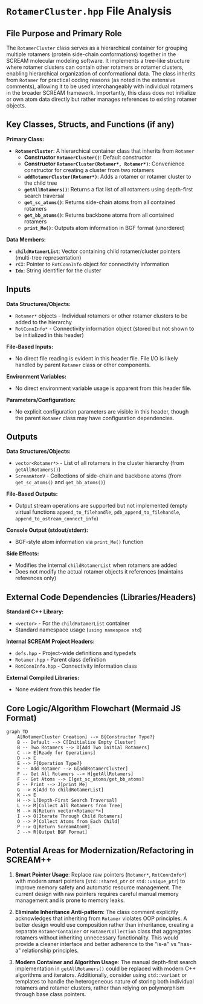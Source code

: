 # `RotamerCluster.hpp` File Analysis

## File Purpose and Primary Role

The `RotamerCluster` class serves as a hierarchical container for grouping multiple rotamers (protein side-chain conformations) together in the SCREAM molecular modeling software. It implements a tree-like structure where rotamer clusters can contain other rotamers or rotamer clusters, enabling hierarchical organization of conformational data. The class inherits from `Rotamer` for practical coding reasons (as noted in the extensive comments), allowing it to be used interchangeably with individual rotamers in the broader SCREAM framework. Importantly, this class does not initialize or own atom data directly but rather manages references to existing rotamer objects.

## Key Classes, Structs, and Functions (if any)

**Primary Class:**

- **`RotamerCluster`**: A hierarchical container class that inherits from `Rotamer`
  - **Constructor `RotamerCluster()`**: Default constructor
  - **Constructor `RotamerCluster(Rotamer*, Rotamer*)`**: Convenience constructor for creating a cluster from two rotamers
  - **`addRotamerCluster(Rotamer*)`**: Adds a rotamer or rotamer cluster to the child tree
  - **`getAllRotamers()`**: Returns a flat list of all rotamers using depth-first search traversal
  - **`get_sc_atoms()`**: Returns side-chain atoms from all contained rotamers
  - **`get_bb_atoms()`**: Returns backbone atoms from all contained rotamers
  - **`print_Me()`**: Outputs atom information in BGF format (unordered)

**Data Members:**

- **`childRotamerList`**: Vector containing child rotamer/cluster pointers (multi-tree representation)
- **`rCI`**: Pointer to `RotConnInfo` object for connectivity information
- **`Idx`**: String identifier for the cluster

## Inputs

**Data Structures/Objects:**

- `Rotamer*` objects - Individual rotamers or other rotamer clusters to be added to the hierarchy
- `RotConnInfo*` - Connectivity information object (stored but not shown to be initialized in this header)

**File-Based Inputs:**

- No direct file reading is evident in this header file. File I/O is likely handled by parent `Rotamer` class or other components.

**Environment Variables:**

- No direct environment variable usage is apparent from this header file.

**Parameters/Configuration:**

- No explicit configuration parameters are visible in this header, though the parent `Rotamer` class may have configuration dependencies.

## Outputs

**Data Structures/Objects:**

- `vector<Rotamer*>` - List of all rotamers in the cluster hierarchy (from `getAllRotamers()`)
- `ScreamAtomV` - Collections of side-chain and backbone atoms (from `get_sc_atoms()` and `get_bb_atoms()`)

**File-Based Outputs:**

- Output stream operations are supported but not implemented (empty virtual functions `append_to_filehandle`, `pdb_append_to_filehandle`, `append_to_ostream_connect_info`)

**Console Output (stdout/stderr):**

- BGF-style atom information via `print_Me()` function

**Side Effects:**

- Modifies the internal `childRotamerList` when rotamers are added
- Does not modify the actual rotamer objects it references (maintains references only)

## External Code Dependencies (Libraries/Headers)

**Standard C++ Library:**

- `<vector>` - For the `childRotamerList` container
- Standard namespace usage (`using namespace std`)

**Internal SCREAM Project Headers:**

- `defs.hpp` - Project-wide definitions and typedefs
- `Rotamer.hpp` - Parent class definition
- `RotConnInfo.hpp` - Connectivity information class

**External Compiled Libraries:**

- None evident from this header file

## Core Logic/Algorithm Flowchart (Mermaid JS Format)

```mermaid
graph TD
    A[RotamerCluster Creation] --> B{Constructor Type?}
    B -- Default --> C[Initialize Empty Cluster]
    B -- Two Rotamers --> D[Add Two Initial Rotamers]
    C --> E[Ready for Operations]
    D --> E
    E --> F{Operation Type?}
    F -- Add Rotamer --> G[addRotamerCluster]
    F -- Get All Rotamers --> H[getAllRotamers]
    F -- Get Atoms --> I[get_sc_atoms/get_bb_atoms]
    F -- Print --> J[print_Me]
    G --> K[Add to childRotamerList]
    K --> E
    H --> L[Depth-First Search Traversal]
    L --> M[Collect All Rotamers from Tree]
    M --> N[Return vector<Rotamer*>]
    I --> O[Iterate Through Child Rotamers]
    O --> P[Collect Atoms from Each Child]
    P --> Q[Return ScreamAtomV]
    J --> R[Output BGF Format]
```

## Potential Areas for Modernization/Refactoring in SCREAM++

1. **Smart Pointer Usage**: Replace raw pointers (`Rotamer*`, `RotConnInfo*`) with modern smart pointers (`std::shared_ptr` or `std::unique_ptr`) to improve memory safety and automatic resource management. The current design with raw pointers requires careful manual memory management and is prone to memory leaks.

2. **Eliminate Inheritance Anti-pattern**: The class comment explicitly acknowledges that inheriting from `Rotamer` violates OOP principles. A better design would use composition rather than inheritance, creating a separate `RotamerContainer` or `RotamerCollection` class that aggregates rotamers without inheriting unnecessary functionality. This would provide a cleaner interface and better adherence to the "is-a" vs "has-a" relationship principles.

3. **Modern Container and Algorithm Usage**: The manual depth-first search implementation in `getAllRotamers()` could be replaced with modern C++ algorithms and iterators. Additionally, consider using `std::variant` or templates to handle the heterogeneous nature of storing both individual rotamers and rotamer clusters, rather than relying on polymorphism through base class pointers.
